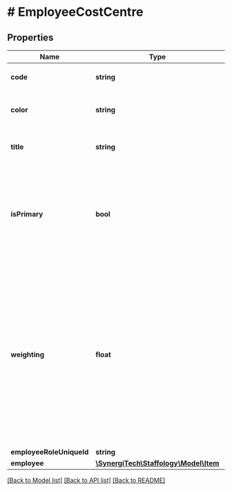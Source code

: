 # # EmployeeCostCentre

## Properties

Name | Type | Description | Notes
------------ | ------------- | ------------- | -------------
**code** | **string** | The Code for the Cost Centre |
**color** | **string** | [readonly] The Color for the Cost Centre | [optional]
**title** | **string** | [readonly] The Title for the Cost Centre | [optional]
**isPrimary** | **bool** | Set to true if this is the primary Cost Centre for the Employee.  Only one Cost Centre can be set as the primary. | [optional]
**weighting** | **float** | If there is more than one Cost Centre Membership for the Employee then this determines the weighting to give to this membership.  ie, if he is in two Cost Centre you might set the primary as 0.8 and the secondary as 0.2; | [optional]
**employeeRoleUniqueId** | **string** |  | [optional]
**employee** | [**\SynergiTech\Staffology\Model\Item**](Item.md) |  | [optional]

[[Back to Model list]](../../README.md#models) [[Back to API list]](../../README.md#endpoints) [[Back to README]](../../README.md)
